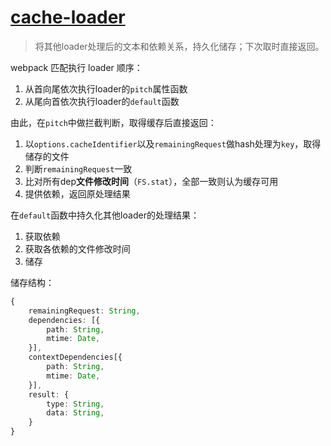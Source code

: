 # [cache-loader](https://github.com/webpack-contrib/cache-loader)
> 将其他loader处理后的文本和依赖关系，持久化储存；下次取时直接返回。

webpack 匹配执行 loader 顺序：
1. 从首向尾依次执行loader的`pitch`属性函数
2. 从尾向首依次执行loader的`default`函数

由此，在`pitch`中做拦截判断，取得缓存后直接返回：
1. 以`options.cacheIdentifier`以及`remainingRequest`做hash处理为`key`，取得储存的文件
2. 判断`remainingRequest`一致
3. 比对所有dep**文件修改时间**（`FS.stat`），全部一致则认为缓存可用
4. 提供依赖，返回原处理结果

在`default`函数中持久化其他loader的处理结果：
1. 获取依赖
2. 获取各依赖的文件修改时间
3. 储存

储存结构：
```ts
{
    remainingRequest: String,
    dependencies: [{
        path: String,
        mtime: Date,
    }],
    contextDependencies[{
        path: String,
        mtime: Date,
    }],
    result: {
        type: String,
        data: String,
    }
}
```
